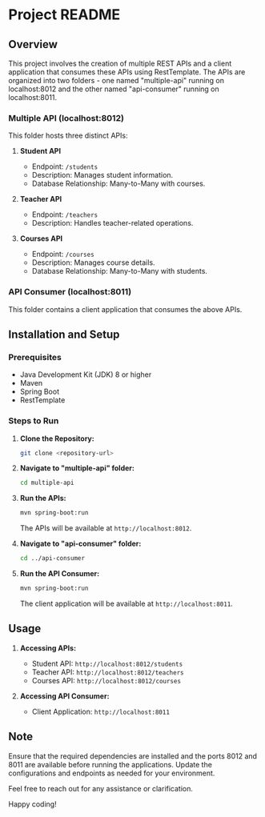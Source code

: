 # Project README

## Overview

This project involves the creation of multiple REST APIs and a client application that consumes these APIs using RestTemplate. The APIs are organized into two folders - one named "multiple-api" running on localhost:8012 and the other named "api-consumer" running on localhost:8011.

### Multiple API (localhost:8012)

This folder hosts three distinct APIs:

1. **Student API**
    - Endpoint: `/students`
    - Description: Manages student information.
    - Database Relationship: Many-to-Many with courses.

2. **Teacher API**
    - Endpoint: `/teachers`
    - Description: Handles teacher-related operations.

3. **Courses API**
    - Endpoint: `/courses`
    - Description: Manages course details.
    - Database Relationship: Many-to-Many with students.

### API Consumer (localhost:8011)

This folder contains a client application that consumes the above APIs.

## Installation and Setup

### Prerequisites

- Java Development Kit (JDK) 8 or higher
- Maven
- Spring Boot
- RestTemplate

### Steps to Run

1. **Clone the Repository:**
    ```bash
    git clone <repository-url>
    ```

2. **Navigate to "multiple-api" folder:**
    ```bash
    cd multiple-api
    ```

3. **Run the APIs:**
    ```bash
    mvn spring-boot:run
    ```

    The APIs will be available at `http://localhost:8012`.

4. **Navigate to "api-consumer" folder:**
    ```bash
    cd ../api-consumer
    ```

5. **Run the API Consumer:**
    ```bash
    mvn spring-boot:run
    ```

    The client application will be available at `http://localhost:8011`.

## Usage

1. **Accessing APIs:**
   - Student API: `http://localhost:8012/students`
   - Teacher API: `http://localhost:8012/teachers`
   - Courses API: `http://localhost:8012/courses`

2. **Accessing API Consumer:**
   - Client Application: `http://localhost:8011`

## Note

Ensure that the required dependencies are installed and the ports 8012 and 8011 are available before running the applications. Update the configurations and endpoints as needed for your environment.

Feel free to reach out for any assistance or clarification.

Happy coding!
